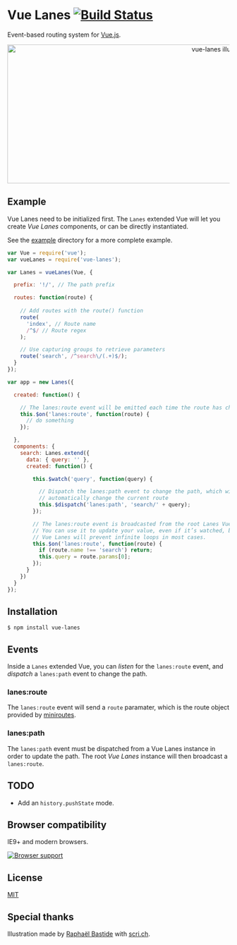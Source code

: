 # Vue Lanes [![Build Status](https://travis-ci.org/bpierre/vue-lanes.png?branch=master)](https://travis-ci.org/bpierre/vue-lanes)

Event-based routing system for [Vue.js](http://vuejs.org).

<p align="center"><img width="958" height="315" alt="vue-lanes illustration" src="http://scri.ch/luh.png"></p>


## Example

Vue Lanes need to be initialized first. The `Lanes` extended Vue will let you create _Vue Lanes_ components, or can be directly instantiated.

See the [example](example) directory for a more complete example.

```js
var Vue = require('vue');
var vueLanes = require('vue-lanes');

var Lanes = vueLanes(Vue, {

  prefix: '!/', // The path prefix

  routes: function(route) {
    
    // Add routes with the route() function
    route(
      'index', // Route name
      /^$/ // Route regex
    );

    // Use capturing groups to retrieve parameters
    route('search', /^search\/(.+)$/);
  }
});

var app = new Lanes({

  created: function() {

    // The lanes:route event will be emitted each time the route has changed
    this.$on('lanes:route', function(route) {
      // do something
    });

  },
  components: {
    search: Lanes.extend({
      data: { query: '' },
      created: function() {

        this.$watch('query', function(query) {

          // Dispatch the lanes:path event to change the path, which will
          // automatically change the current route
          this.$dispatch('lanes:path', 'search/' + query);
        });

        // The lanes:route event is broadcasted from the root Lanes Vue.
        // You can use it to update your value, even if it’s watched, because
        // Vue Lanes will prevent infinite loops in most cases.
        this.$on('lanes:route', function(route) {
          if (route.name !== 'search') return;
          this.query = route.params[0];
        });
      }
    })
  }
});
```

## Installation

```
$ npm install vue-lanes
```

## Events

Inside a `Lanes` extended Vue, you can _listen_ for the `lanes:route` event, and _dispatch_ a `lanes:path` event to change the path.

### lanes:route

The `lanes:route` event will send a `route` paramater, which is the route object provided by [miniroutes](https://github.com/bpierre/miniroutes).

### lanes:path

The `lanes:path` event must be dispatched from a Vue Lanes instance in order to update the path. The root _Vue Lanes_ instance will then broadcast a `lanes:route`.

## TODO

- Add an `history.pushState` mode.

## Browser compatibility

IE9+ and modern browsers.

[![Browser support](https://ci.testling.com/bpierre/vue-lanes.png)](https://ci.testling.com/bpierre/vue-lanes)

## License

[MIT](http://pierre.mit-license.org/)

## Special thanks

Illustration made by [Raphaël Bastide](http://raphaelbastide.com/) with [scri.ch](http://scri.ch/).
